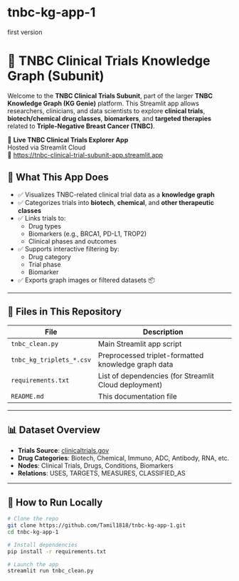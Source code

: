 # tnbc-kg-app-1
first version
# 🧬 TNBC Clinical Trials Knowledge Graph (Subunit)

Welcome to the **TNBC Clinical Trials Subunit**, part of the larger **TNBC Knowledge Graph (KG Genie)** platform. This Streamlit app allows researchers, clinicians, and data scientists to explore **clinical trials**, **biotech/chemical drug classes**, **biomarkers**, and **targeted therapies** related to **Triple-Negative Breast Cancer (TNBC)**.

🧬 **Live TNBC Clinical Trials Explorer App**  
Hosted via Streamlit Cloud  
🔗 https://tnbc-clinical-trial-subunit-app.streamlit.app
## 🧠 What This App Does

- ✅ Visualizes TNBC-related clinical trial data as a **knowledge graph**
- ✅ Categorizes trials into **biotech**, **chemical**, and **other therapeutic classes**
- ✅ Links trials to:
  - Drug types
  - Biomarkers (e.g., BRCA1, PD-L1, TROP2)
  - Clinical phases and outcomes
- ✅ Supports interactive filtering by:
  - Drug category
  - Trial phase
  - Biomarker
- ✅ Exports graph images or filtered datasets 📦

---

## 📂 Files in This Repository

| File                          | Description                                             |
|-------------------------------|---------------------------------------------------------|
| `tnbc_clean.py`               | Main Streamlit app script                               |
| `tnbc_kg_triplets_*.csv`      | Preprocessed triplet-formatted knowledge graph data     |
| `requirements.txt`            | List of dependencies (for Streamlit Cloud deployment)   |
| `README.md`                   | This documentation file                                 |

---

## 📊 Dataset Overview

- **Trials Source**: [clinicaltrials.gov](https://clinicaltrials.gov)
- **Drug Categories**: Biotech, Chemical, Immuno, ADC, Antibody, RNA, etc.
- **Nodes**: Clinical Trials, Drugs, Conditions, Biomarkers
- **Relations**: USES, TARGETS, MEASURES, CLASSIFIED_AS

---

## 🚀 How to Run Locally

```bash
# Clone the repo
git clone https://github.com/Tamil1818/tnbc-kg-app-1.git
cd tnbc-kg-app-1

# Install dependencies
pip install -r requirements.txt

# Launch the app
streamlit run tnbc_clean.py

